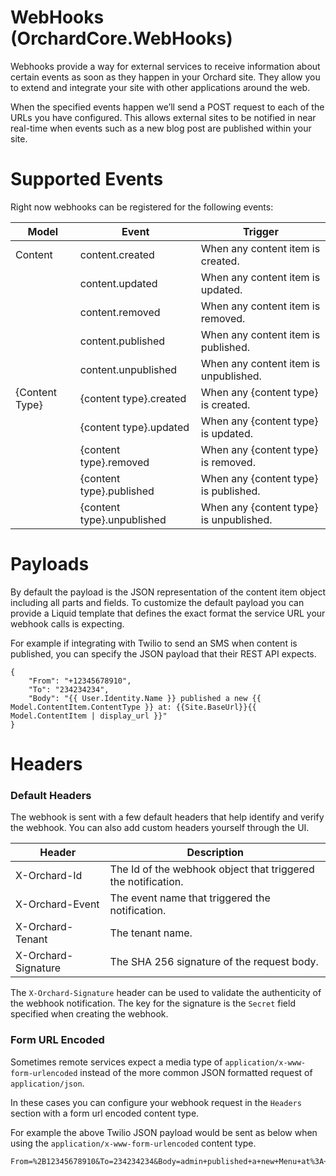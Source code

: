 # WebHooks (OrchardCore.WebHooks)

Webhooks provide a way for external services to receive information about certain events as soon as they happen in your Orchard site. They allow you to extend and integrate your site with other applications around the web.

When the specified events happen we’ll send a POST request to each of the URLs you have configured. This allows external sites to be notified in near real-time when events such as a new blog post are published within your site.

# Supported Events
Right now webhooks can be registered for the following events:

| Model          | Event                      | Trigger                                 |
|----------------|----------------------------|-----------------------------------------|
| Content        | content.created            | When any content item is created.       |
|                | content.updated            | When any content item is updated.       |
|                | content.removed            | When any content item is removed.       |
|                | content.published          | When any content item is published.     |
|                | content.unpublished        | When any content item is unpublished.   |
| {Content Type} | {content type}.created     | When any {content type} is created.     |
|                | {content type}.updated     | When any {content type} is updated.     |
|                | {content type}.removed     | When any {content type} is removed.     |
|                | {content type}.published   | When any {content type} is published.   |
|                | {content type}.unpublished | When any {content type} is unpublished. |

# Payloads
By default the payload is the JSON representation of the content item object including all parts and fields. To customize the default payload you can provide a Liquid template that defines the exact format the service URL your webhook calls is expecting.

For example if integrating with Twilio to send an SMS when content is published, you can specify the JSON payload that their REST API expects.
```liquid
{
    "From": "+12345678910",
    "To": "234234234",
    "Body": "{{ User.Identity.Name }} published a new {{ Model.ContentItem.ContentType }} at: {{Site.BaseUrl}}{{ Model.ContentItem | display_url }}"
}
```
# Headers
### Default Headers
The webhook is sent with a few default headers that help identify and verify the webhook. You can also add custom headers yourself through the UI.

| Header              | Description                                                   |
|---------------------|---------------------------------------------------------------|
| X-Orchard-Id        | The Id of the webhook object that triggered the notification. |
| X-Orchard-Event     | The event name that triggered the notification.               |
| X-Orchard-Tenant    | The tenant name.                                              |
| X-Orchard-Signature | The SHA 256 signature of the request body.                    |

The `X-Orchard-Signature` header can be used to validate the authenticity of the webhook notification. The key for the signature is the `Secret` field specified when creating the webhook.

### Form URL Encoded
Sometimes remote services expect a media type of `application/x-www-form-urlencoded` instead of the more common JSON formatted request of `application/json`.

In these cases you can configure your webhook request in the `Headers` section with a form url encoded content type.

For example the above Twilio JSON payload would be sent as below when using the `application/x-www-form-urlencoded` content type.
```
From=%2B12345678910&To=234234234&Body=admin+published+a+new+Menu+at%3A+http%3A%2F%2Fexample.org%2FContents%2FContentItems%2F4jgk1vbk85ases2jpsvh9mmvnf
```